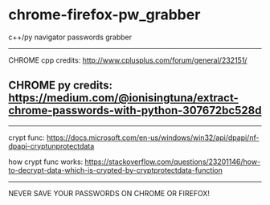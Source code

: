 # chrome-firefox-pw_grabber
c++/py navigator passwords grabber


---------
CHROME cpp credits:
http://www.cplusplus.com/forum/general/232151/

CHROME py credits:
https://medium.com/@ionisingtuna/extract-chrome-passwords-with-python-307672bc528d
---------

---------
crypt func:
https://docs.microsoft.com/en-us/windows/win32/api/dpapi/nf-dpapi-cryptunprotectdata

how crypt func works:
https://stackoverflow.com/questions/23201146/how-to-decrypt-data-which-is-crypted-by-cryptprotectdata-function

---------

NEVER SAVE YOUR PASSWORDS ON CHROME OR FIREFOX!
